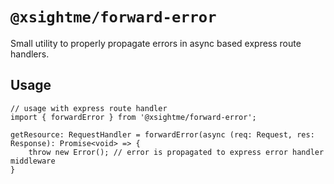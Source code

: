 # `@xsightme/forward-error`

Small utility to properly propagate errors in async based express route handlers.

## Usage

```
// usage with express route handler
import { forwardError } from '@xsightme/forward-error';

getResource: RequestHandler = forwardError(async (req: Request, res: Response): Promise<void> => {
    throw new Error(); // error is propagated to express error handler middleware
}
```
